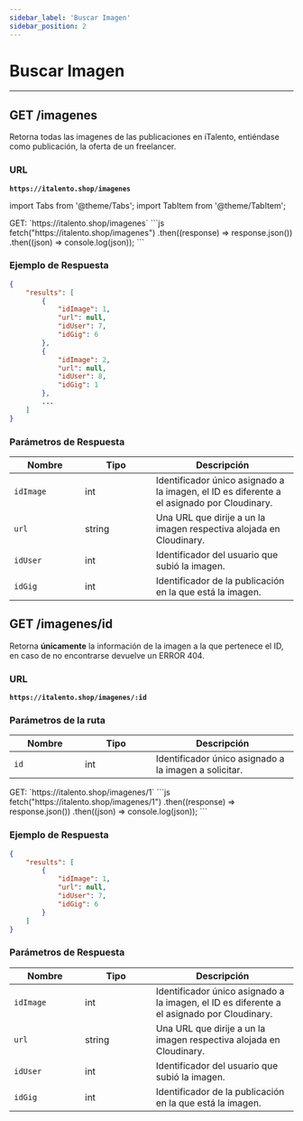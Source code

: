 ```yaml
---
sidebar_label: 'Buscar Imagen'
sidebar_position: 2
---
```


# Buscar Imagen

---

## GET /imagenes

Retorna todas las imagenes de las publicaciones en iTalento, entiéndase como publicación, la oferta de un freelancer.

### URL

**`https://italento.shop/imagenes`**

import Tabs from '@theme/Tabs';
import TabItem from '@theme/TabItem';

<Tabs>
  <TabItem value="postman" label="Postman" default>
    GET:  `https://italento.shop/imagenes`
  </TabItem>
  <TabItem value="code" label="JS">
    ```js
fetch("https://italento.shop/imagenes")
  .then((response) => response.json())
  .then((json) => console.log(json));
```
  </TabItem>
</Tabs>

### Ejemplo de Respuesta

```json
{
    "results": [
        {
            "idImage": 1,
            "url": null,
            "idUser": 7,
            "idGig": 6
        },
        {
            "idImage": 2,
            "url": null,
            "idUser": 8,
            "idGig": 1
        },
        ...
    ]
}
```

### Parámetros de Respuesta

<table>
  <thead>
    <tr>
      <th width="20%">Nombre</th>
      <th width="20%">Tipo</th>
      <th width="40%">Descripción</th>
    </tr>
  </thead>
  <tbody>
    <tr>
      <td><code>idImage</code></td>
      <td>int</td>
      <td>Identificador único asignado a la imagen, el ID es diferente a el asignado por Cloudinary.</td>
    </tr>
    <tr>
      <td><code>url</code></td>
      <td>string</td>
      <td>Una URL que dirije a un la imagen respectiva alojada en Cloudinary.</td>
    </tr>
    <tr>
      <td><code>idUser</code></td>
      <td>int</td>
      <td>Identificador del usuario que subió la imagen.</td>
    </tr>
    <tr>
      <td><code>idGig</code></td>
      <td>int</td>
      <td>Identificador de la publicación en la que está la imagen.</td>
    </tr>
  </tbody>
</table>

## GET /imagenes/id

Retorna **únicamente** la información de la imagen a la que pertenece el ID, en caso de no encontrarse devuelve un ERROR 404.

### URL

**`https://italento.shop/imagenes/:id`**

### Parámetros de la ruta

<table>
  <thead>
    <tr>
      <th width="20%">Nombre</th>
      <th width="20%">Tipo</th>
      <th width="40%">Descripción</th>
    </tr>
  </thead>
  <tbody>
    <tr>
      <td><code>id</code></td>
      <td>int</td>
      <td>Identificador único asignado a la imagen a solicitar.</td>
    </tr>
  </tbody>
</table>

<Tabs>
  <TabItem value="postman" label="Postman" default>
    GET:  `https://italento.shop/imagenes/1`
  </TabItem>
  <TabItem value="code" label="JS">
    ```js
fetch("https://italento.shop/imagenes/1")
  .then((response) => response.json())
  .then((json) => console.log(json));
```
  </TabItem>
</Tabs>

### Ejemplo de Respuesta

```json
{
    "results": [
        {
            "idImage": 1,
            "url": null,
            "idUser": 7,
            "idGig": 6
        }
    ]
}
```

### Parámetros de Respuesta

<table>
  <thead>
    <tr>
      <th width="20%">Nombre</th>
      <th width="20%">Tipo</th>
      <th width="40%">Descripción</th>
    </tr>
  </thead>
  <tbody>
    <tr>
      <td><code>idImage</code></td>
      <td>int</td>
      <td>Identificador único asignado a la imagen, el ID es diferente a el asignado por Cloudinary.</td>
    </tr>
    <tr>
      <td><code>url</code></td>
      <td>string</td>
      <td>Una URL que dirije a un la imagen respectiva alojada en Cloudinary.</td>
    </tr>
    <tr>
      <td><code>idUser</code></td>
      <td>int</td>
      <td>Identificador del usuario que subió la imagen.</td>
    </tr>
    <tr>
      <td><code>idGig</code></td>
      <td>int</td>
      <td>Identificador de la publicación en la que está la imagen.</td>
    </tr>
  </tbody>
</table>


